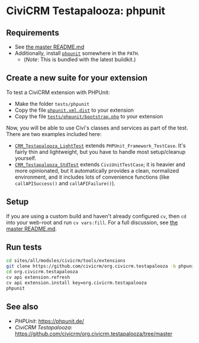 # CiviCRM Testapalooza: phpunit

## Requirements

 * See [the master README.md](https://github.com/civicrm/org.civicrm.testapalooza/blob/master/README.md)
 * Additionally, install [`phpunit`](https://phpunit.de/) somewhere in the `PATH`.
   * (*Note*: This is bundled with the latest buildkit.)

## Create a new suite for your extension

To test a CiviCRM extension with PHPUnit:

 * Make the folder `tests/phpunit`
 * Copy the file [`phpunit.xml.dist`](phpunit.xml.dist) to your extension
 * Copy the file [`tests/phpunit/bootstrap.php`](tests/phpunit/bootstrap.php) to your extension

Now, you will be able to use Civi's classes and services as part of the test. There are two
examples included here:

  * [`CRM_Testapalooza_LightTest`](tests/phpunit/CRM/Testapalooza/LightTest.php) extends `PHPUnit_Framework_TestCase`.
    It's fairly thin and lightweight, but you have to handle most setup/cleanup yourself.
  * [`CRM_Testapalooza_StdTest`](tests/phpunit/CRM/Testapalooza/StdTest.php) extends `CiviUnitTestCase`; it
    is heavier and more opinionated, but it automatically provides a clean, normalized environment, and it includes
    lots of convenience functions (like `callAPISuccess()` and `callAPIFailure()`).

## Setup

If you are using a custom build and haven't already configured `cv`, then
`cd` into your web-root and run `cv vars:fill`.  For a full discussion, see
[the master README.md](https://github.com/civicrm/org.civicrm.testapalooza/blob/master/README.md).

## Run tests

```bash
cd sites/all/modules/civicrm/tools/extensions
git clone https://github.com/civicrm/org.civicrm.testapalooza -b phpunit
cd org.civicrm.testapalooza
cv api extension.refresh
cv api extension.install key=org.civicrm.testapalooza
phpunit
```

## See also

 * *PHPUnit*: https://phpunit.de/
 * *CiviCRM Testapalooza*: https://github.com/civicrm/org.civicrm.testapalooza/tree/master
